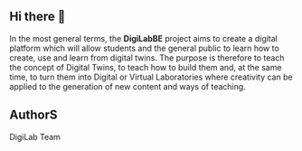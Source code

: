 ## Hi there 👋

In the most general terms, the **DigiLabBE** project aims to create a digital platform which will allow students and the general public to learn how to create, use and learn from digital twins. The purpose is therefore to teach the concept of Digital Twins, to teach how to build them and, at the same time, to turn them into Digital or Virtual Laboratories where creativity can be applied to the generation of new content and ways of teaching.

## AuthorS

DigiLab Team
